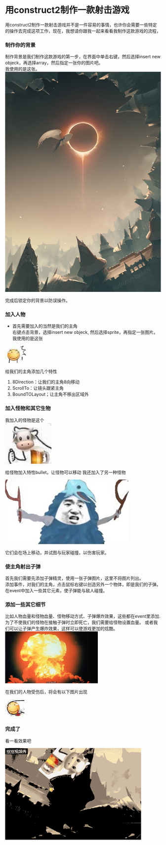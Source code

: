 # 用construct2制作一款射击游戏
用construct2制作一款射击游戏并不是一件容易的事情，也许你会需要一些特定的操作去完成这项工作，现在，我想请你跟我一起来看看我制作这款游戏的流程，

### 制作你的背景
制作背景是我们制作这款游戏的第一步，在界面中单击右键，然后选择insert new objeck，再选择array，然后指定一张你的图片吧。  
我使用的是这张。    
![](images/bg.jpg)   

完成后锁定你的背景以防误操作。

### 加入人物  
- 首先需要加入的当然是我们的主角  
右键点击背景，选择insert new objeck, 然后选择sprite，再指定一张图片。  
我使用的是这张  

![](images/滑稽2.jpg)

给我们的主角添加几个特性
1. 8Direction：让我们的主角8向移动  
2. ScrollTo：让镜头跟紧主角
3. BoundTOLayout；让主角不移出区域外

### 加入怪物和其它生物  

我加入的怪物是这个  
![](images/niupi2.jpg)

给怪物加入特性bullet，让怪物可以移动
我还加入了另一种怪物  

![](images/kakaa2.jpg)   
 
它们会在场上移动，并试图与玩家碰撞，以伤害玩家。

### 使主角射出子弹

首先我们需要先添加子弹精灵，使用一张子弹图片，这里不将图片列出。  
添加事件，对我们的主角，点击鼠标右键以创造另外一个物体，即是我们的子弹。  
在event中加入一些其它元素，使子弹能与敌人碰撞。

### 添加一些其它细节  

比如人物血量和怪物血量、怪物移动方式、子弹爆炸效果，这些都在event里添加.
为了不使我们的怪物在接触子弹时立即死亡，我们需要给怪物设置血量。
或者我们可以让子弹产生爆炸效果，这样可以使游戏更加的炫酷。
![](images/explosion.jpg)
 
在我们的人物受伤后，将会有以下图片出现

![](images/pogay.jpg)

### 完成了

看一看效果吧 

![](images/aa.gif)